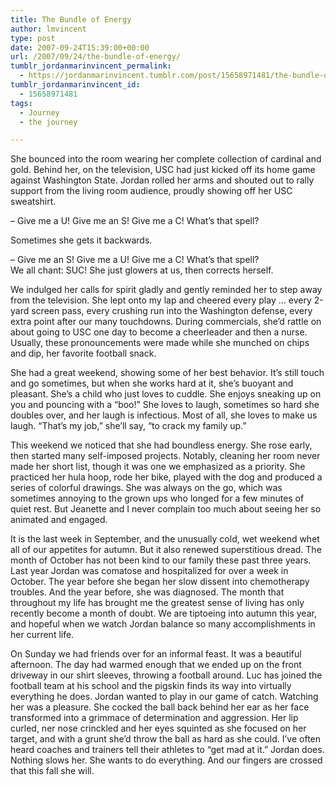 ```yaml
---
title: The Bundle of Energy
author: lmvincent
type: post
date: 2007-09-24T15:39:00+00:00
url: /2007/09/24/the-bundle-of-energy/
tumblr_jordanmarinvincent_permalink:
  - https://jordanmarinvincent.tumblr.com/post/15658971481/the-bundle-of-energy
tumblr_jordanmarinvincent_id:
  - 15658971481
tags:
  - Journey
  - the journey

---
```

She bounced into the room wearing her complete collection of cardinal and gold. Behind her, on the television, USC had just kicked off its home game against Washington State. Jordan rolled her arms and shouted out to rally support from the living room audience, proudly showing off her USC sweatshirt.

&ndash; Give me a U! Give me an S! Give me a C! What&rsquo;s that spell?

Sometimes she gets it backwards.

&ndash; Give me an S! Give me a U! Give me a C! What&rsquo;s that spell?  
We all chant: SUC! She just glowers at us, then corrects herself.<a name="more"></a>

We indulged her calls for spirit gladly and gently reminded her to step away from the television. She lept onto my lap and cheered every play &hellip; every 2-yard screen pass, every crushing run into the Washington defense, every extra point after our many touchdowns. During commercials, she&rsquo;d rattle on about going to USC one day to become a cheerleader and then a nurse. Usually, these pronouncements were made while she munched on chips and dip, her favorite football snack.

She had a great weekend, showing some of her best behavior. It&rsquo;s still touch and go sometimes, but when she works hard at it, she&rsquo;s buoyant and pleasant. She&rsquo;s a child who just loves to cuddle. She enjoys sneaking up on you and pouncing with a &ldquo;boo!&rdquo; She loves to laugh, sometimes so hard she doubles over, and her laugh is infectious. Most of all, she loves to make us laugh. &ldquo;That&rsquo;s my job,&rdquo; she&rsquo;ll say, &ldquo;to crack my family up.&rdquo;

This weekend we noticed that she had boundless energy. She rose early, then started many self-imposed projects. Notably, cleaning her room never made her short list, though it was one we emphasized as a priority. She practiced her hula hoop, rode her bike, played with the dog and produced a series of colorful drawings. She was always on the go, which was sometimes annoying to the grown ups who longed for a few minutes of quiet rest. But Jeanette and I never complain too much about seeing her so animated and engaged.

It is the last week in September, and the unusually cold, wet weekend whet all of our appetites for autumn. But it also renewed superstitious dread. The month of October has not been kind to our family these past three years. Last year Jordan was comatose and hospitalized for over a week in October. The year before she began her slow dissent into chemotherapy troubles. And the year before, she was diagnosed. The month that throughout my life has brought me the greatest sense of living has only recently become a month of doubt. We are tiptoeing into autumn this year, and hopeful when we watch Jordan balance so many accomplishments in her current life.

On Sunday we had friends over for an informal feast. It was a beautiful afternoon. The day had warmed enough that we ended up on the front driveway in our shirt sleeves, throwing a football around. Luc has joined the football team at his school and the pigskin finds its way into virtually everything he does. Jordan wanted to play in our game of catch. Watching her was a pleasure. She cocked the ball back behind her ear as her face transformed into a grimmace of determination and aggression. Her lip curled, ner nose crinckled and her eyes squinted as she focused on her target, and with a grunt she&rsquo;d throw the ball as hard as she could. I&rsquo;ve often heard coaches and trainers tell their athletes to &ldquo;get mad at it.&rdquo; Jordan does. Nothing slows her. She wants to do everything. And our fingers are crossed that this fall she will.

<div class="blogger-post-footer">
  <img loading="lazy" width="1" height="1" src="https://blogger.googleusercontent.com/tracker/9039099668816362935-9182264595542878911?l=jordansjourney2.blogspot.com" alt="" />
</div>